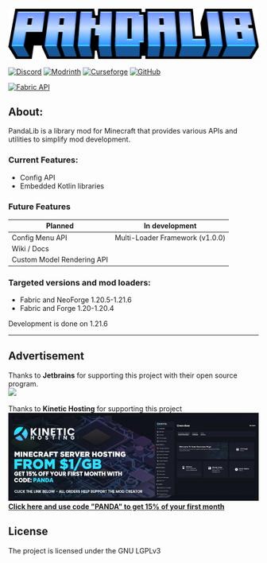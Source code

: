 ![banner.png](https://github.com/ThePandaOliver/Readme-Assets/blob/main/pandalib/banner.png?raw=true)

[![Discord](https://img.shields.io/discord/1021703635178115122?style=for-the-badge&logo=discord&label=Discord&labelColor=black&color=lightblue)](https://discord.gg/wjPt4vEfXb)
[![Modrinth](https://img.shields.io/modrinth/dt/mEEGbEIu?style=for-the-badge&logo=modrinth&label=Modrinth&labelColor=black&color=green)](https://modrinth.com/mod/pandalib)
[![Curseforge](https://img.shields.io/curseforge/dt/975460?style=for-the-badge&logo=curseforge&label=Curseforge&labelColor=black&color=red)](https://www.curseforge.com/minecraft/mc-mods/pandalib)
[![GitHub](https://img.shields.io/github/downloads/PandaDap2006/PandaLib/total?style=for-the-badge&logo=github&label=Github&labelColor=black&color=white)](https://github.com/PandaDap2006/PandaLib)

[![Fabric API](https://img.shields.io/badge/Fabric%20API-REQUIRED%20for%20Fabric-1?style=for-the-badge&labelColor=black&color=gold)](https://www.curseforge.com/minecraft/mc-mods/fabric-api)

## About:

PandaLib is a library mod for Minecraft that provides various APIs and utilities to simplify mod development. 

### Current Features:

- Config API
- Embedded Kotlin libraries

### Future Features

| Planned                    | In development                  |
|----------------------------|---------------------------------|
| Config Menu API            | Multi-Loader Framework (v1.0.0) |
| Wiki / Docs                |                                 |
| Custom Model Rendering API |                                 |

### Targeted versions and mod loaders:
- Fabric and NeoForge 1.20.5-1.21.6
- Fabric and Forge 1.20-1.20.4

Development is done on 1.21.6

---
## Advertisement

Thanks to **Jetbrains** for supporting this project with their open source program.\
[<img src="https://resources.jetbrains.com/storage/products/company/brand/logos/jetbrains.svg" width=300px>](https://jb.gg/OpenSourceSupport)

Thanks to **Kinetic Hosting** for supporting this project
![Partner Banner](https://github.com/PandaDap2006/PandaDap2006/blob/main/assets_for_readme/kinetic_hosting_banner_v2.png?raw=true)
**[Click here and use code "PANDA" to get 15% of your first month](https://t.ly/B1Kui)**

## License

The project is licensed under the GNU LGPLv3